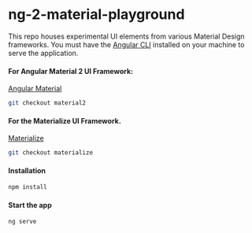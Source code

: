 # ng-2-material-playground

This repo houses experimental UI elements from various Material Design frameworks. You must have the [Angular CLI] installed on your machine to serve the application.

#### For Angular Material 2 UI Framework:
[Angular Material]
```sh
git checkout material2
```

#### For the Materialize UI Framework.
[Materialize]
```sh
git checkout materialize
```

#### Installation
```sh
npm install
```

#### Start the app
```sh
ng serve
```
[Materialize]: <http://materializecss.com/>
[Angular CLI]: <https://github.com/angular/angular-cli>
[Angular Material]: <https://github.com/angular/material2>
